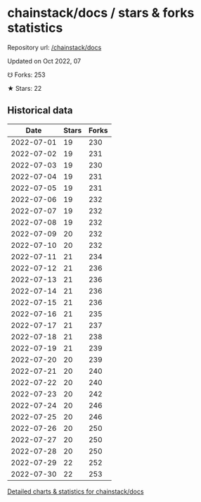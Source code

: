 # chainstack/docs / stars & forks statistics

Repository url: [/chainstack/docs](https://github.com/chainstack/docs)

Updated on Oct 2022, 07

☋ Forks: 253

★ Stars: 22

## Historical data
| Date | Stars | Forks |
|------|-------|-------|
| 2022-07-01 | 19 | 230 | 
| 2022-07-02 | 19 | 231 | 
| 2022-07-03 | 19 | 230 | 
| 2022-07-04 | 19 | 231 | 
| 2022-07-05 | 19 | 231 | 
| 2022-07-06 | 19 | 232 | 
| 2022-07-07 | 19 | 232 | 
| 2022-07-08 | 19 | 232 | 
| 2022-07-09 | 20 | 232 | 
| 2022-07-10 | 20 | 232 | 
| 2022-07-11 | 21 | 234 | 
| 2022-07-12 | 21 | 236 | 
| 2022-07-13 | 21 | 236 | 
| 2022-07-14 | 21 | 236 | 
| 2022-07-15 | 21 | 236 | 
| 2022-07-16 | 21 | 235 | 
| 2022-07-17 | 21 | 237 | 
| 2022-07-18 | 21 | 238 | 
| 2022-07-19 | 21 | 239 | 
| 2022-07-20 | 20 | 239 | 
| 2022-07-21 | 20 | 240 | 
| 2022-07-22 | 20 | 240 | 
| 2022-07-23 | 20 | 242 | 
| 2022-07-24 | 20 | 246 | 
| 2022-07-25 | 20 | 246 | 
| 2022-07-26 | 20 | 250 | 
| 2022-07-27 | 20 | 250 | 
| 2022-07-28 | 20 | 250 | 
| 2022-07-29 | 22 | 252 | 
| 2022-07-30 | 22 | 253 | 


[Detailed charts & statistics for chainstack/docs](https://reviewgithub.com/rep/chainstack/docs)
